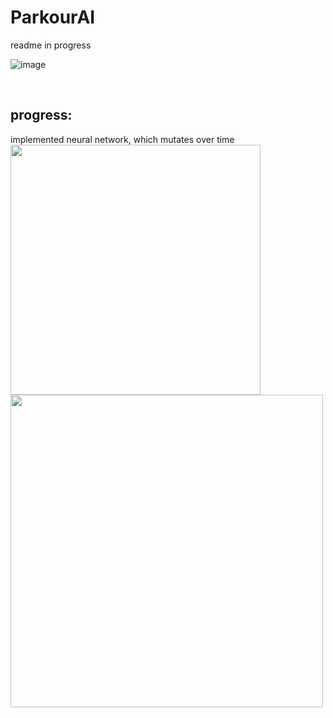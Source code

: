 ﻿# ParkourAI

 readme in progress


![image](https://github.com/user-attachments/assets/7eb102e4-6463-4160-9ab2-1d88e1fd6c4d)

<br>

## progress:
implemented neural network, which mutates over time
<br>
<img src="https://github.com/user-attachments/assets/0270a671-f6a5-4abc-aaef-9dfd2e450398" width=400></img>
<img src="https://github.com/user-attachments/assets/7319e611-1597-4c0b-a1e9-38bf1438b3b3" width=500></img>



